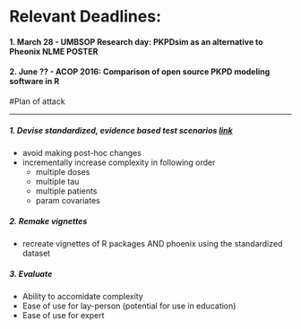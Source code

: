 Relevant Deadlines:
====================
#### 1. March 28 - UMBSOP Research day: PKPDsim as an alternative to Pheonix NLME **POSTER**
#### 2. June ?? - ACOP 2016: Comparison of open source PKPD modeling software in R

#Plan of attack
______________________
##### 1. Devise standardized, evidence based test scenarios [link](test_scenario.md)
  * avoid making post-hoc changes 
  * incrementally increase complexity in following order
    * multiple doses
    * multiple tau
    * multiple patients
    * param covariates
  
    
##### 2. Remake vignettes 
  * recreate vignettes of R packages AND phoenix using the standardized dataset

##### 3. Evaluate 
  * Ability to accomidate complexity 
  * Ease of use for lay-person (potential for use in education)
  * Ease of use for expert 
